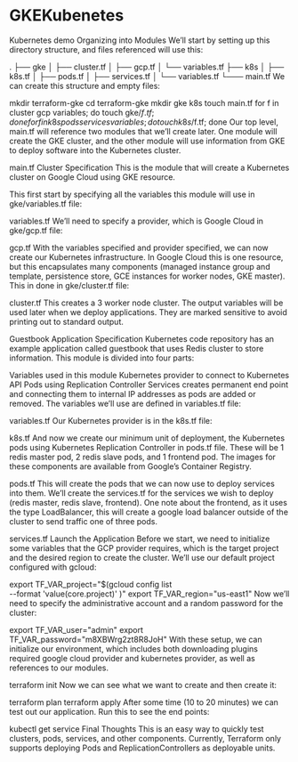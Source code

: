 # GKEKubenetes
Kubernetes demo 
Organizing into Modules
We’ll start by setting up this directory structure, and files referenced will use this:

.
├── gke
│   ├── cluster.tf
│   ├── gcp.tf
│   └── variables.tf
├── k8s
│   ├── k8s.tf
│   ├── pods.tf
│   ├── services.tf
│   └── variables.tf
└─── main.tf
We can create this structure and empty files:

mkdir terraform-gke
cd terraform-gke
mkdir gke k8s
touch main.tf
for f in cluster gcp variables; do touch gke/$f.tf; done
for f in k8s pods services variables; do touch k8s/$f.tf; done
Our top level, main.tf will reference two modules that we’ll create later. One module will create the GKE cluster, and the other module will use information from GKE to deploy software into the Kubernetes cluster.


main.tf
Cluster Specification
This is the module that will create a Kubernetes cluster on Google Cloud using GKE resource.

This first start by specifying all the variables this module will use in gke/variables.tf file:


variables.tf
We’ll need to specify a provider, which is Google Cloud in gke/gcp.tf file:


gcp.tf
With the variables specified and provider specified, we can now create our Kubernetes infrastructure. In Google Cloud this is one resource, but this encapsulates many components (managed instance group and template, persistence store, GCE instances for worker nodes, GKE master). This in done in gke/cluster.tf file:


cluster.tf
This creates a 3 worker node cluster. The output variables will be used later when we deploy applications. They are marked sensitive to avoid printing out to standard output.

Guestbook Application Specification
Kubernetes code repository has an example application called guestbook that uses Redis cluster to store information. This module is divided into four parts:

Variables used in this module
Kubernetes provider to connect to Kubernetes API
Pods using Replication Controller
Services creates permanent end point and connecting them to internal IP addresses as pods are added or removed.
The variables we’ll use are defined in variables.tf file:


variables.tf
Our Kubernetes provider is in the k8s.tf file:


k8s.tf
And now we create our minimum unit of deployment, the Kubernetes pods using Kubernetes Replication Controller in pods.tf file. These will be 1 redis master pod, 2 redis slave pods, and 1 frontend pod. The images for these components are available from Google’s Container Registry.


pods.tf
This will create the pods that we can now use to deploy services into them. We’ll create the services.tf for the services we wish to deploy (redis master, redis slave, frontend). One note about the frontend, as it uses the type LoadBalancer, this will create a google load balancer outside of the cluster to send traffic one of three pods.


services.tf
Launch the Application
Before we start, we need to initialize some variables that the GCP provider requires, which is the target project and the desired region to create the cluster. We’ll use our default project configured with gcloud:

export TF_VAR_project="$(gcloud config list \
  --format 'value(core.project)'
)"
export TF_VAR_region="us-east1"
Now we’ll need to specify the administrative account and a random password for the cluster:

export TF_VAR_user="admin"
export TF_VAR_password="m8XBWrg2zt8R8JoH"
With these setup, we can initialize our environment, which includes both downloading plugins required google cloud provider and kubernetes provider, as well as references to our modules.

terraform init
Now we can see what we want to create and then create it:

terraform plan
terraform apply
After some time (10 to 20 minutes) we can test out our application. Run this to see the end points:

kubectl get service
Final Thoughts
This is an easy way to quickly test clusters, pods, services, and other components. Currently, Terraform only supports deploying Pods and ReplicationControllers as deployable units.
